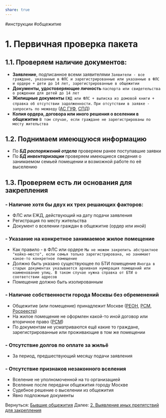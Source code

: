 ```yaml
---
share: true
---
```

#инструкции #общежитие
# 1. Первичная проверка пакета
## 1.1. Проверяем наличие документов:
* **Заявление**, подписанное всеми заявителями
	`Заявители - все граждане, указанные в ФЛС и зарегистрированные или указанные в ФЛС и ордере + дети до 14 лет, зарегистрированные в общежитии`
* **Документы, удостоверяющие личность**
	`паспорта или свидетельства о рождении для детей до 14 лет`
* **Жилищные документы** 
	`ЕЖД или ФЛС + выписка из домовой книги + справка об отсутствии задолженности.`
	`При отсутствии в заявке - запросить по межведу`
	([АС ГУФ](http://asguf.mos.ru/), [СПД](http://webspd.mlc.gov/gosusl/gosuslweb/WebFormGF.aspx))
* **Копия ордера, договора или иного решения о вселении в общежитие**
	`В том случае, если граждане не зарегистрированы по месту жительства`
## 1.2. Поднимаем имеющуюся информацию
* По ***БД распоряжений отдела*** проверяем ранее поступавшие заявки
* По ***БД инвентаризации*** проверяем имеющиеся сведения о занимаемом семьей помещении и возможной работе по её выселению
## 1.3. Проверяем есть ли основания для закрепления
### - Наличие хотя бы двух их трех решающих факторов:
* ФЛС или ЕЖД, действующий на дату подачи заявления
* Регистрация по месту жительства
* Документ о вселении граждан в общежитие (ордер или иной)
### - Указание на конкретное занимаемое жилое помещение
* Как правило - в ФЛС или ордере
	`Мы не можем закрепить абстрактное "койко-место", если семья только зарегистрирована, но занимает какое-то конкретное помещение`
* Должно быть указано существующее по БТИ помещение 
	`Иногда в старых документах указывается архивная нумерация помещений или наименование улиц. В таком случае нужна справка от БТИ о соответствии адресов`
* Помещение должно быть изолированным
### - Наличие собственности города Москвы без обременений
* Общежитие (или помещение) принадлежит Москве ([РЕОН](http://reon.mlc.gov), [РСМ](webrsm.mlc.gov:5222), [Росреестр](https://rosreestr.ru/))
* На жилое помещение не оформлен какой-то иной договор или вторичное право ([РСМ](webrsm.mlc.gov:5222))
* По документам не усматриваются ещё какие то граждане, зарегистрированные или проживающие в том же помещении
### - Отсутствие долгов по оплате за жильё
* За период, предшествующий месяцу подачи заявления
### - Отсутствие признаков незаконного вселения
* Вселение не уполномоченной на то организацией
* Вселение после передачи общежития городу Москве
* Судебное решение о выселении из общежития
* Явно подложные документы

Вернуться: [Бывшие общежития](Алгоритмы%20работы/Бывшие%20общежития/Бывшие%20общежития.md)
Далее: [2. Выявление иных препятствий для закрепления](2.%20Выявление%20иных%20препятствий%20для%20закрепления.md)